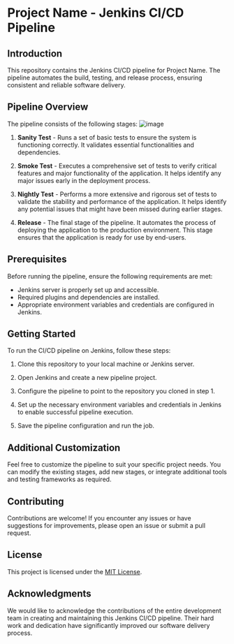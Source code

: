 # Project Name - Jenkins CI/CD Pipeline

## Introduction
This repository contains the Jenkins CI/CD pipeline for Project Name. The pipeline automates the build, testing, and release process, ensuring consistent and reliable software delivery.

## Pipeline Overview
The pipeline consists of the following stages:
![image](https://github.com/hlviones/semaca_sentinal_jenkins/assets/83133751/8a88a721-03d9-4c11-8db3-ce8d7de72ac1)

1. **Sanity Test** - Runs a set of basic tests to ensure the system is functioning correctly. It validates essential functionalities and dependencies.

2. **Smoke Test** - Executes a comprehensive set of tests to verify critical features and major functionality of the application. It helps identify any major issues early in the deployment process.

3. **Nightly Test** - Performs a more extensive and rigorous set of tests to validate the stability and performance of the application. It helps identify any potential issues that might have been missed during earlier stages.

4. **Release** - The final stage of the pipeline. It automates the process of deploying the application to the production environment. This stage ensures that the application is ready for use by end-users.

## Prerequisites
Before running the pipeline, ensure the following requirements are met:

- Jenkins server is properly set up and accessible.
- Required plugins and dependencies are installed.
- Appropriate environment variables and credentials are configured in Jenkins.

## Getting Started
To run the CI/CD pipeline on Jenkins, follow these steps:

1. Clone this repository to your local machine or Jenkins server.

2. Open Jenkins and create a new pipeline project.

3. Configure the pipeline to point to the repository you cloned in step 1.

4. Set up the necessary environment variables and credentials in Jenkins to enable successful pipeline execution.

5. Save the pipeline configuration and run the job.

## Additional Customization
Feel free to customize the pipeline to suit your specific project needs. You can modify the existing stages, add new stages, or integrate additional tools and testing frameworks as required.

## Contributing
Contributions are welcome! If you encounter any issues or have suggestions for improvements, please open an issue or submit a pull request.

## License
This project is licensed under the [MIT License](LICENSE).

## Acknowledgments
We would like to acknowledge the contributions of the entire development team in creating and maintaining this Jenkins CI/CD pipeline. Their hard work and dedication have significantly improved our software delivery process.
